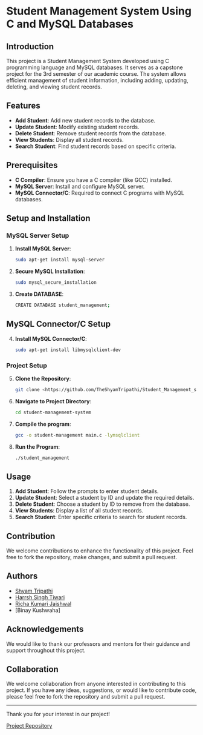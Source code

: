 # Student Management System Using C and MySQL Databases

## Introduction
This project is a Student Management System developed using C programming language and MySQL databases. It serves as a capstone project for the 3rd semester of our academic course. The system allows efficient management of student information, including adding, updating, deleting, and viewing student records.

## Features
- **Add Student**: Add new student records to the database.
- **Update Student**: Modify existing student records.
- **Delete Student**: Remove student records from the database.
- **View Students**: Display all student records.
- **Search Student**: Find student records based on specific criteria.

## Prerequisites
- **C Compiler**: Ensure you have a C compiler (like GCC) installed.
- **MySQL Server**: Install and configure MySQL server.
- **MySQL Connector/C**: Required to connect C programs with MySQL databases.

## Setup and Installation

### MySQL Server Setup
1. **Install MySQL Server**:
   ```sh
   sudo apt-get install mysql-server
2. **Secure MySQL Installation**:
   ```sh
   sudo mysql_secure_installation
3. **Create DATABASE**:
   ```sh
   CREATE DATABASE student_management;

## MySQL Connector/C Setup
4. **Install MySQL Connector/C**:
   ```sh
   sudo apt-get install libmysqlclient-dev

### Project Setup
5. **Clone the Repository**:
   ```sh
   git clone <https://github.com/TheShyamTripathi/Student_Management_systems_projectUsing_SQL_AND_C/>
6. **Navigate to Project Directory**:
   ```sh
   cd student-management-system
7. **Compile the program**:
   ```sh
   gcc -o student-management main.c -lymsqlclient
8. **Run the Program**:
   ```sh
   ./student_management

## Usage
1. **Add Student**: Follow the prompts to enter student details.
2. **Update Student**: Select a student by ID and update the required details.
3. **Delete Student**: Choose a student by ID to remove from the database.
4. **View Students**: Display a list of all student records.
5. **Search Student**: Enter specific criteria to search for student records.
  


## Contribution
We welcome contributions to enhance the functionality of this project. Feel free to fork the repository, make changes, and submit a pull request.

## Authors
- [Shyam Tripathi](https://github.com/TheShyamTripathi)
- [Harrsh Singh Tiwari](https://github.com/Harsh14055/)
- [Richa Kumari Jaishwal](https://github.com/Richajaishwal0)
- [Binay Kushwaha]



## Acknowledgements
We would like to thank our professors and mentors for their guidance and support throughout this project.




## Collaboration
We welcome collaboration from anyone interested in contributing to this project. If you have any ideas, suggestions, or would like to contribute code, please feel free to fork the repository and submit a pull request.

---

Thank you for your interest in our project!

[Project Repository](https://github.com/TheShyamTripathi/Student_Management_systems_projectUsing_SQL_AND_C/)

